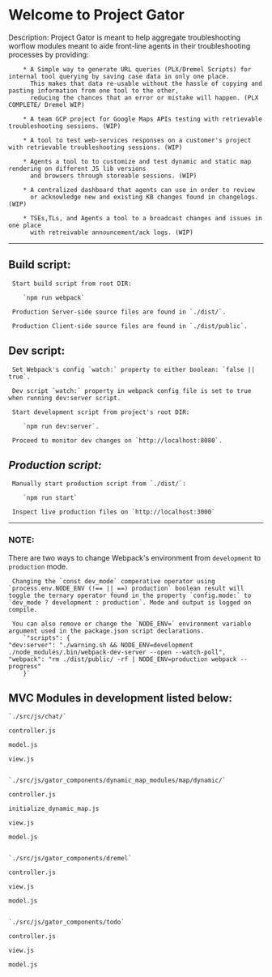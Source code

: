 #                                        Welcome to Project Gator


Description: Project Gator is meant to help aggregate troubleshooting worflow modules meant to aide front-line agents in their troubleshooting processes by providing:

        * A Simple way to generate URL queries (PLX/Dremel Scripts) for internal tool querying by saving case data in only one place. 
          This makes that data re-usable without the hassle of copying and pasting information from one tool to the other, 
          reducing the chances that an error or mistake will happen. (PLX COMPLETE/ Dremel WIP) 

        * A team GCP project for Google Maps APIs testing with retrievable troubleshooting sessions. (WIP)

        * A tool to test web-services responses on a customer's project with retrievable troubleshooting sessions. (WIP)

        * Agents a tool to to customize and test dynamic and static map rendering on different JS lib versions 
          and browsers through storeable sessions. (WIP)

        * A centralized dashboard that agents can use in order to review 
          or acknowledge new and existing KB changes found in changelogs. (WIP)

        * TSEs,TLs, and Agents a tool to a broadcast changes and issues in one place 
          with retreivable announcement/ack logs. (WIP)


***

## Build script:
    
     Start build script from root DIR: 
        
        `npm run webpack`

     Production Server-side source files are found in `./dist/`.

     Production Client-side source files are found in `./dist/public`.

## Dev script: 
    
     Set Webpack's config `watch:` property to either boolean: `false || true`.
 
     Dev script `watch:` property in webpack config file is set to true when running dev:server script. 
    
     Start development script from project's root DIR:
        
        `npm run dev:server`.

     Proceed to monitor dev changes on `http://localhost:8080`.

## _Production  script:_

     Manually start production script from `./dist/`: 
    
        `npm run start` 

     Inspect live production files on `http://localhost:3000`

***

### NOTE: 

There are two ways to change Webpack's environment from `development` to `production` mode. 

     Changing the `const dev_mode` comperative operator using `process.env.NODE_ENV (!== || ==) production` boolean result will toggle the ternary operator found in the property `config.mode:` to `dev_mode ? development : production`. Mode and output is logged on compile.  

     You can also remove or change the `NODE_ENV=` environment variable argument used in the package.json script declarations.
        `"scripts": {
    "dev:server": "./warning.sh && NODE_ENV=development ./node_modules/.bin/webpack-dev-server --open --watch-poll",
    "webpack": "rm ./dist/public/ -rf | NODE_ENV=production webpack --progress"
        }` 

## MVC Modules in development listed below:



    `./src/js/chat/`

    controller.js

    model.js

    view.js


    `./src/js/gator_components/dynamic_map_modules/map/dynamic/`

    controller.js

    initialize_dynamic_map.js

    view.js

    model.js


    `./src/js/gator_components/dremel`

    controller.js

    view.js

    model.js


    `./src/js/gator_components/todo`

    controller.js

    view.js

    model.js